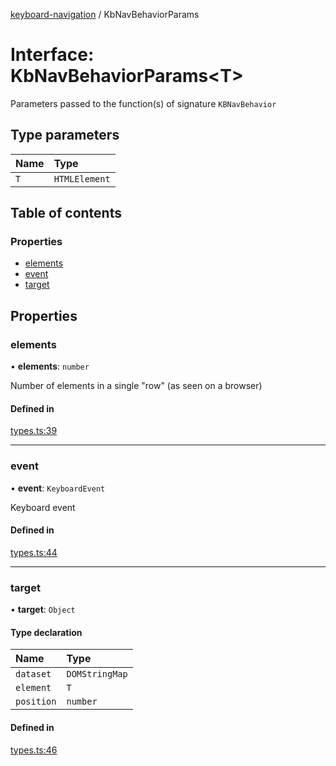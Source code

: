 [keyboard-navigation](../README.md) / KbNavBehaviorParams

# Interface: KbNavBehaviorParams<T\>

Parameters passed to the function(s) of signature `KBNavBehavior`

## Type parameters

| Name | Type |
| :------ | :------ |
| `T` | `HTMLElement` |

## Table of contents

### Properties

- [elements](KbNavBehaviorParams.md#elements)
- [event](KbNavBehaviorParams.md#event)
- [target](KbNavBehaviorParams.md#target)

## Properties

### elements

• **elements**: `number`

Number of elements in a single "row" (as seen on a browser)

#### Defined in

[types.ts:39](https://github.com/harshulvijay/keyboard-navigation/blob/8ef1f7b/lib/types.ts#L39)

___

### event

• **event**: `KeyboardEvent`

Keyboard event

#### Defined in

[types.ts:44](https://github.com/harshulvijay/keyboard-navigation/blob/8ef1f7b/lib/types.ts#L44)

___

### target

• **target**: `Object`

#### Type declaration

| Name | Type |
| :------ | :------ |
| `dataset` | `DOMStringMap` |
| `element` | `T` |
| `position` | `number` |

#### Defined in

[types.ts:46](https://github.com/harshulvijay/keyboard-navigation/blob/8ef1f7b/lib/types.ts#L46)
